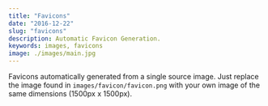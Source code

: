 ```yaml
---
title: "Favicons"
date: "2016-12-22"
slug: "favicons"
description: Automatic Favicon Generation.
keywords: images, favicons
image: ./images/main.jpg
---
```


Favicons automatically generated from a single source image. Just replace the
image found in `images/favicon/favicon.png` with your own image of the same
dimensions (1500px x 1500px).
